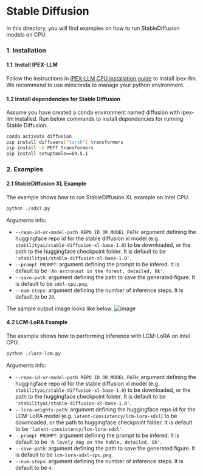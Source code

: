 # Stable Diffusion
In this directory, you will find examples on how to run StableDiffusion models on CPU.

### 1. Installation
#### 1.1. Install IPEX-LLM
Follow the instructions in [IPEX-LLM CPU installation guide](https://ipex-llm.readthedocs.io/en/latest/doc/LLM/Overview/install_cpu.html) to install ipex-llm. We recommend to use miniconda to manage your python environment.

#### 1.2 Install dependencies for Stable Diffusion
Assume you have created a conda environment named diffusion with ipex-llm installed. Run below commands to install dependencies for running Stable Diffusion.
```bash
conda activate diffusion
pip install diffusers["torch"] transformers
pip install -U PEFT transformers
pip install setuptools==69.5.1
```

### 2. Examples

#### 2.1 StableDiffusion XL Example
The example shows how to run StableDiffusion XL example on Intel CPU.
```bash
python ./sdxl.py
```

Arguments info:
- `--repo-id-or-model-path REPO_ID_OR_MODEL_PATH`: argument defining the huggingface repo id for the stable diffusion xl model (e.g. `stabilityai/stable-diffusion-xl-base-1.0`) to be downloaded, or the path to the huggingface checkpoint folder. It is default to be `'stabilityai/stable-diffusion-xl-base-1.0'`.
- `--prompt PROMPT`: argument defining the prompt to be infered. It is default to be `'An astronaut in the forest, detailed, 8k'`.
- `--save-path`: argument defining the path to save the generated figure. It is default to be `sdxl-cpu.png`.
- `--num-steps`: argument defining the number of inference steps. It is default to be `20`. 

The sample output image looks like below. 
![image](https://llm-assets.readthedocs.io/en/latest/_images/sdxl-cpu.png)

#### 4.2 LCM-LoRA Example
The example shows how to performing inference with LCM-LoRA on Intel CPU.
```bash
python ./lora-lcm.py
```

Arguments info:
- `--repo-id-or-model-path REPO_ID_OR_MODEL_PATH`: argument defining the huggingface repo id for the stable diffusion xl model (e.g. `stabilityai/stable-diffusion-xl-base-1.0`) to be downloaded, or the path to the huggingface checkpoint folder. It is default to be `'stabilityai/stable-diffusion-xl-base-1.0'`.
- `--lora-weights-path`: argument defining the huggingface repo id for the LCM-LoRA model (e.g. `latent-consistency/lcm-lora-sdxl`) to be downloaded, or the path to huggingface checkpoint folder. It is default to be `'latent-consistency/lcm-lora-sdxl'`. 
- `--prompt PROMPT`: argument defining the prompt to be infered. It is default to be `'A lovely dog on the table, detailed, 8k'`.
- `--save-path`: argument defining the path to save the generated figure. It is default to be `lcm-lora-sdxl-cpu.png`.
- `--num-steps`: argument defining the number of inference steps. It is default to be `4`.